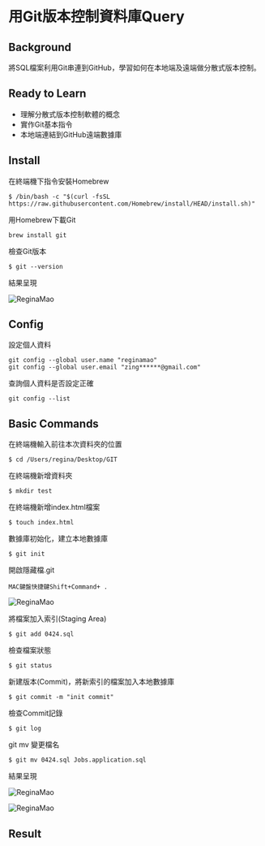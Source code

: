 # 用Git版本控制資料庫Query
## Background

將SQL檔案利用Git串連到GitHub，學習如何在本地端及遠端做分散式版本控制。

## Ready to Learn
* 理解分散式版本控制軟體的概念
* 實作Git基本指令
* 本地端連結到GitHub遠端數據庫

## Install
在終端機下指令安裝Homebrew
```
$ /bin/bash -c "$(curl -fsSL https://raw.githubusercontent.com/Homebrew/install/HEAD/install.sh)"
```

用Homebrew下載Git
```
brew install git
```

檢查Git版本
```
$ git --version
```

結果呈現

![ReginaMao](https://imgur.com/irdLDfp.png "install")

## Config

設定個人資料
```
git config --global user.name "reginamao"
git config --global user.email "zing******@gmail.com"
```

查詢個人資料是否設定正確
```
git config --list
```

## Basic Commands
在終端機輸入前往本次資料夾的位置
```
$ cd /Users/regina/Desktop/GIT
```

在終端機新增資料夾
```
$ mkdir test
```

在終端機新增index.html檔案
```
$ touch index.html
```

數據庫初始化，建立本地數據庫
```
$ git init
```

開啟隱藏檔.git
```
MAC鍵盤快捷鍵Shift+Command+ .
```
![ReginaMao](https://imgur.com/3Ww6bHw.png "install")

將檔案加入索引(Staging Area)
```
$ git add 0424.sql
```

檢查檔案狀態
```
$ git status
```

新建版本(Commit)，將新索引的檔案加入本地數據庫
```
$ git commit -m "init commit"
```

檢查Commit記錄
```
$ git log
```

git mv 變更檔名
```
$ git mv 0424.sql Jobs.application.sql
```

結果呈現

![ReginaMao](https://imgur.com/1APBhUS.png "install")

![ReginaMao](https://imgur.com/pg4thTf.png "install")

## Result
